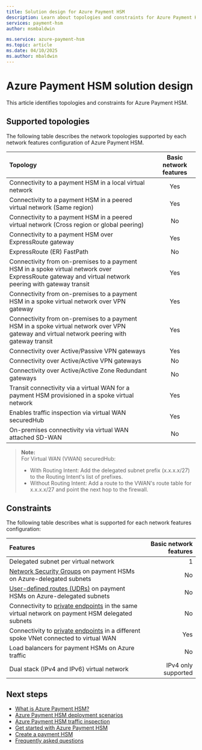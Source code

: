 ```yaml
---
title: Solution design for Azure Payment HSM
description: Learn about topologies and constraints for Azure Payment HSM
services: payment-hsm
author: msmbaldwin

ms.service: azure-payment-hsm
ms.topic: article
ms.date: 04/10/2025
ms.author: mbaldwin
---
```


# Azure Payment HSM solution design

This article identifies topologies and constraints for Azure Payment HSM.

## Supported topologies

The following table describes the network topologies supported by each network features configuration of Azure Payment HSM.

|Topology |Basic network features |
| :------------------------------------------------------------- |:---------------:|
|Connectivity to a payment HSM in a local virtual network | Yes |
|Connectivity to a payment HSM in a peered virtual network (Same region) | Yes |
|Connectivity to a payment HSM in a peered virtual network (Cross region or global peering) | No |
|Connectivity to a payment HSM over ExpressRoute gateway | Yes |
|ExpressRoute (ER) FastPath | No |
|Connectivity from on-premises to a payment HSM in a spoke virtual network over ExpressRoute gateway and virtual network peering with gateway transit | Yes |
|Connectivity from on-premises to a payment HSM in a spoke virtual network over VPN gateway | Yes |
|Connectivity from on-premises to a payment HSM in a spoke virtual network over VPN gateway and virtual network peering with gateway transit | Yes |
|Connectivity over Active/Passive VPN gateways | Yes |
|Connectivity over Active/Active VPN gateways | No |
|Connectivity over Active/Active Zone Redundant gateways | No |
|Transit connectivity via a virtual WAN for a payment HSM provisioned in a spoke virtual network | Yes |
|Enables traffic inspection via virtual WAN securedHub | Yes |
|On-premises connectivity via virtual WAN attached SD-WAN | No |

> **Note:**  
> For Virtual WAN (VWAN) securedHub:  
> - With Routing Intent: Add the delegated subnet prefix (x.x.x.x/27) to the Routing Intent's list of prefixes.  
> - Without Routing Intent: Add a route to the VWAN's route table for x.x.x.x/27 and point the next hop to the firewall.

## Constraints

The following table describes what is supported for each network features configuration:

|Features |Basic network features |
| :------------------------------------------------------------- | -------------------: |
|Delegated subnet per virtual network | 1 |
|[Network Security Groups](/azure/virtual-network/network-security-groups-overview) on payment HSMs on Azure-delegated subnets | No |
|[User-defined routes (UDRs)](/azure/virtual-network/virtual-networks-udr-overview#user-defined) on payment HSMs on Azure-delegated subnets | No |
|Connectivity to [private endpoints](/azure/private-link/private-endpoint-overview) in the same virtual network on payment HSM delegated subnets | No |
|Connectivity to [private endpoints](/azure/private-link/private-endpoint-overview) in a different spoke VNet connected to virtual WAN | Yes |
|Load balancers for payment HSMs on Azure traffic | No |
|Dual stack (IPv4 and IPv6) virtual network | IPv4 only supported |

## Next steps

- [What is Azure Payment HSM?](overview.md)
- [Azure Payment HSM deployment scenarios](deployment-scenarios.md)
- [Azure Payment HSM traffic inspection](inspect-traffic.md)
- [Get started with Azure Payment HSM](getting-started.md)
- [Create a payment HSM](create-payment-hsm.md)
- [Frequently asked questions](faq.yml)
